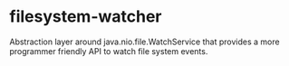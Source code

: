 # filesystem-watcher
Abstraction layer around java.nio.file.WatchService that provides a more programmer friendly API to watch file system events.

